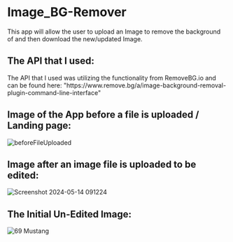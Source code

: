 # Image_BG-Remover
This app will allow the user to upload an Image to remove the background of and then download the new/updated Image.

<h2>The API that I used: </h2>
The API that I used was utilizing the functionality from RemoveBG.io and can be found here: "https://www.remove.bg/a/image-background-removal-plugin-command-line-interface"

<h2>Image of the App before a file is uploaded / Landing page: </h2>

![beforeFileUploaded](https://github.com/N-McClure/Image_BG-Remover/assets/64433966/723afccc-f630-4dbb-9011-9f17cc3eee8e)

<h2>Image after an image file is uploaded to be edited: </h2>

![Screenshot 2024-05-14 091224](https://github.com/N-McClure/Image_BG-Remover/assets/64433966/f880d75c-c553-42b3-83fe-9f39d6aae3f9)

<h2>The Initial Un-Edited Image: </h2>

![69 Mustang](https://github.com/N-McClure/Image_BG-Remover/assets/64433966/611f3b3f-31e4-46be-b46d-02d1d5d46ba3)



